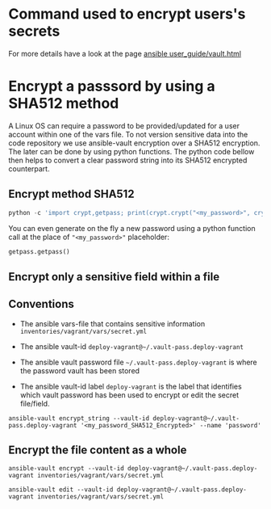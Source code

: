 
# Command used to encrypt users's secrets
For more details have a look at the page [ansible user_guide/vault.html](https://docs.ansible.com/ansible/latest/user_guide/vault.html)

# Encrypt a passsord by using a SHA512 method

A Linux OS can require a password to be provided/updated for a user account within one of the vars file. To not version sensitive data into the code repository we use ansible-vault encryption over a SHA512 encryption. The later can be done by using python functions. The python code bellow then helps to convert a clear password string into its SHA512 encrypted counterpart.

## Encrypt method SHA512

```python
python -c 'import crypt,getpass; print(crypt.crypt("<my_password>", crypt.mksalt(crypt.METHOD_SHA512)))'
```

You can even generate on the fly a new password using a python function call at the place of `"<my_password>"` placeholder:

```python
getpass.getpass()
```

## Encrypt only a sensitive field within a file

## Conventions
* The ansible vars-file that contains sensitive information
  `inventories/vagrant/vars/secret.yml`

* The ansible vault-id
  `deploy-vagrant@~/.vault-pass.deploy-vagrant`

* The ansible vault password file
  `~/.vault-pass.deploy-vagrant` is where the password vault has been stored

* The ansible vault-id label
  `deploy-vagrant` is the label that identifies which vault password has been used to encrypt or edit the secret file/field.

```shell script
ansible-vault encrypt_string --vault-id deploy-vagrant@~/.vault-pass.deploy-vagrant '<my_password_SHA512_Encrypted>' --name 'password'
```

## Encrypt the file content as a whole

```shell script
ansible-vault encrypt --vault-id deploy-vagrant@~/.vault-pass.deploy-vagrant inventories/vagrant/vars/secret.yml
```

```shell script
ansible-vault edit --vault-id deploy-vagrant@~/.vault-pass.deploy-vagrant inventories/vagrant/vars/secret.yml
```
